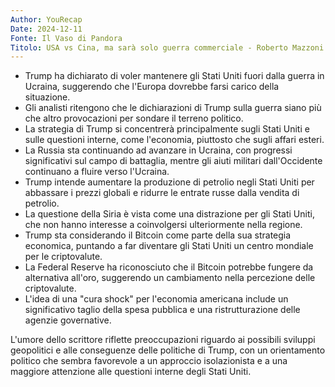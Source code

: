 ```yaml
---
Author: YouRecap
Date: 2024-12-11
Fonte: Il Vaso di Pandora
Titolo: USA vs Cina, ma sarà solo guerra commerciale - Roberto Mazzoni
---
```


- Trump ha dichiarato di voler mantenere gli Stati Uniti fuori dalla guerra in Ucraina, suggerendo che l'Europa dovrebbe farsi carico della situazione.
- Gli analisti ritengono che le dichiarazioni di Trump sulla guerra siano più che altro provocazioni per sondare il terreno politico.
- La strategia di Trump si concentrerà principalmente sugli Stati Uniti e sulle questioni interne, come l'economia, piuttosto che sugli affari esteri.
- La Russia sta continuando ad avanzare in Ucraina, con progressi significativi sul campo di battaglia, mentre gli aiuti militari dall'Occidente continuano a fluire verso l'Ucraina.
- Trump intende aumentare la produzione di petrolio negli Stati Uniti per abbassare i prezzi globali e ridurre le entrate russe dalla vendita di petrolio.
- La questione della Siria è vista come una distrazione per gli Stati Uniti, che non hanno interesse a coinvolgersi ulteriormente nella regione.
- Trump sta considerando il Bitcoin come parte della sua strategia economica, puntando a far diventare gli Stati Uniti un centro mondiale per le criptovalute.
- La Federal Reserve ha riconosciuto che il Bitcoin potrebbe fungere da alternativa all'oro, suggerendo un cambiamento nella percezione delle criptovalute.
- L'idea di una "cura shock" per l'economia americana include un significativo taglio della spesa pubblica e una ristrutturazione delle agenzie governative.

L'umore dello scrittore riflette preoccupazioni riguardo ai possibili sviluppi geopolitici e alle conseguenze delle politiche di Trump, con un orientamento politico che sembra favorevole a un approccio isolazionista e a una maggiore attenzione alle questioni interne degli Stati Uniti.
